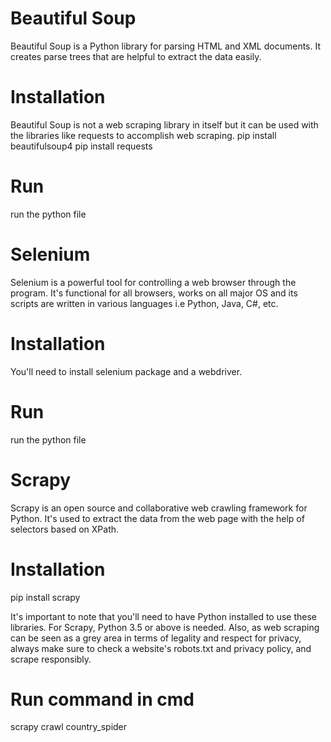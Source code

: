 # Beautiful Soup
Beautiful Soup is a Python library for parsing HTML and XML documents. It creates parse trees that are helpful to extract the data easily.

# Installation
Beautiful Soup is not a web scraping library in itself but it can be used with the libraries like requests to accomplish web scraping.
pip install beautifulsoup4
pip install requests

# Run 
run the python file 

# Selenium
Selenium is a powerful tool for controlling a web browser through the program. It's functional for all browsers, works on all major OS and its scripts are written in various languages i.e Python, Java, C#, etc.

# Installation
You'll need to install selenium package and a webdriver.

# Run
run the python file

# Scrapy
Scrapy is an open source and collaborative web crawling framework for Python. It's used to extract the data from the web page with the help of selectors based on XPath.

# Installation
pip install scrapy

It's important to note that you'll need to have Python installed to use these libraries. For Scrapy, Python 3.5 or above is needed. Also, as web scraping can be seen as a grey area in terms of legality and respect for privacy, always make sure to check a website's robots.txt and privacy policy, and scrape responsibly.

# Run command in cmd 
scrapy crawl country_spider